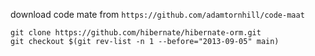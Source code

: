 download code mate from `https://github.com/adamtornhill/code-maat` 

```
git clone https://github.com/hibernate/hibernate-orm.git
git checkout $(git rev-list -n 1 --before="2013-09-05" main)
```
